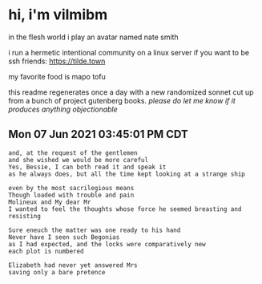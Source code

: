 # hi, i'm vilmibm

in the flesh world i play an avatar named nate smith

i run a hermetic intentional community on a linux server if you want to be ssh friends: https://tilde.town

my favorite food is mapo tofu

this readme regenerates once a day with a new randomized sonnet cut up from a bunch of project gutenberg books.
_please do let me know if it produces anything objectionable_

## Mon 07 Jun 2021 03:45:01 PM CDT

    and, at the request of the gentlemen
    and she wished we would be more careful
    Yes, Bessie, I can both read it and speak it
    as he always does, but all the time kept looking at a strange ship
    
    even by the most sacrilegious means
    Though loaded with trouble and pain
    Molineux and My dear Mr
    I wanted to feel the thoughts whose force he seemed breasting and resisting
    
    Sure eneuch the matter was one ready to his hand
    Never have I seen such Begonias
    as I had expected, and the locks were comparatively new
    each plot is numbered
    
    Elizabeth had never yet answered Mrs
    saving only a bare pretence
